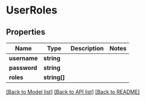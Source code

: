 # UserRoles

## Properties
Name | Type | Description | Notes
------------ | ------------- | ------------- | -------------
**username** | **string** |  | 
**password** | **string** |  | 
**roles** | **string[]** |  | 

[[Back to Model list]](../../README.md#documentation-for-models) [[Back to API list]](../../README.md#documentation-for-api-endpoints) [[Back to README]](../../README.md)

